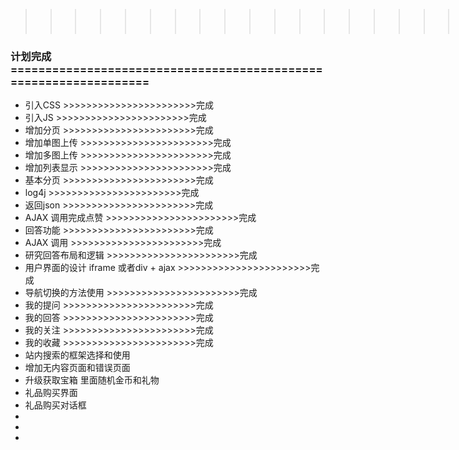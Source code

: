  >>>>>>>>>>>>>>>>>>>>>>>完成
### 计划完成 =================================================================
* 引入CSS >>>>>>>>>>>>>>>>>>>>>>>完成
* 引入JS >>>>>>>>>>>>>>>>>>>>>>>完成
* 增加分页 >>>>>>>>>>>>>>>>>>>>>>>完成
* 增加单图上传 >>>>>>>>>>>>>>>>>>>>>>>完成
* 增加多图上传 >>>>>>>>>>>>>>>>>>>>>>>完成
* 增加列表显示 >>>>>>>>>>>>>>>>>>>>>>>完成
* 基本分页 >>>>>>>>>>>>>>>>>>>>>>>完成
* log4j >>>>>>>>>>>>>>>>>>>>>>>完成
* 返回json >>>>>>>>>>>>>>>>>>>>>>>完成
* AJAX 调用完成点赞 >>>>>>>>>>>>>>>>>>>>>>>完成
* 回答功能 >>>>>>>>>>>>>>>>>>>>>>>完成
* AJAX 调用 >>>>>>>>>>>>>>>>>>>>>>>完成
* 研究回答布局和逻辑 >>>>>>>>>>>>>>>>>>>>>>>完成
* 用户界面的设计 iframe 或者div + ajax >>>>>>>>>>>>>>>>>>>>>>>完成
* 导航切换的方法使用 >>>>>>>>>>>>>>>>>>>>>>>完成
* 我的提问 >>>>>>>>>>>>>>>>>>>>>>>完成
* 我的回答 >>>>>>>>>>>>>>>>>>>>>>>完成
* 我的关注 >>>>>>>>>>>>>>>>>>>>>>>完成
* 我的收藏 >>>>>>>>>>>>>>>>>>>>>>>完成
* 站内搜索的框架选择和使用
* 增加无内容页面和错误页面
* 升级获取宝箱 里面随机金币和礼物
* 礼品购买界面
* 礼品购买对话框
*
*
*







